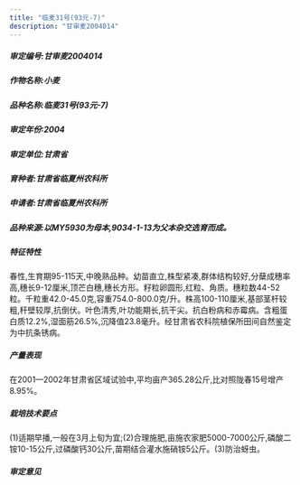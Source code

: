 ```yaml
---
title: "临麦31号(93元-7)"
description: "甘审麦2004014"
---
```

##### 审定编号:甘审麦2004014

##### 作物名称:小麦

##### 品种名称:临麦31号(93元-7)

##### 审定年份:2004

##### 审定单位:甘肃省

##### 育种者:甘肃省临夏州农科所

##### 申请者:甘肃省临夏州农科所

##### 品种来源:以MY5930为母本,9034-1-13为父本杂交选育而成。

##### 特征特性
春性,生育期95-115天,中晚熟品种。幼苗直立,株型紧凑,群体结构较好,分蘖成穗率高,穗长9-12厘米,顶芒白穗,穗长方形。籽粒卵圆形,红粒、角质。穗粒数44-52粒。千粒重42.0-45.0克,容重754.0-800.0克/升。株高100-110厘米,基部茎杆较粗,秆壁较厚,抗倒伏。叶色清秀,叶功能期长,抗干尖。抗白粉病和赤霉病。含粗蛋白质12.2%,湿面筋26.5%,沉降值23.8毫升。经甘肃省农科院植保所田间自然鉴定为中抗条锈病。

##### 产量表现
在2001—2002年甘肃省区域试验中,平均亩产365.28公斤,比对照陇春15号增产8.95%。

##### 栽培技术要点
(1)适期早播,一般在3月上旬为宜;(2)合理施肥,亩施农家肥5000-7000公斤,磷酸二铵10-15公斤,过磷酸钙30公斤,苗期结合灌水施硝铵5公斤。(3)防治蚜虫。

##### 审定意见

